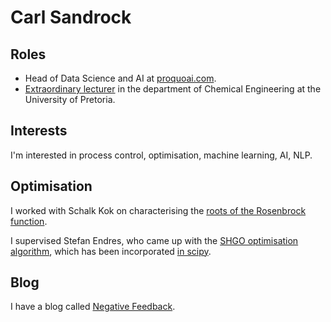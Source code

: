 # Carl Sandrock

## Roles

* Head of Data Science and AI at [proquoai.com](proquoai.com).
* [Extraordinary lecturer](www.up.ac.za/chemeng/csandrock) in the department of Chemical Engineering at the University of Pretoria.

## Interests

I'm interested in process control, optimisation, machine learning, AI, NLP.

## Optimisation
I worked with Schalk Kok on characterising the [roots of the Rosenbrock function](https://www.mitpressjournals.org/doi/abs/10.1162/evco.2009.17.3.437).

I supervised Stefan Endres, who came up with the [SHGO optimisation algorithm](https://shgo.readthedocs.io), which has been incorporated [in scipy](https://docs.scipy.org/doc/scipy/reference/generated/scipy.optimize.shgo.html).

## Blog

I have a blog called [Negative Feedback](negfeedback.blogspot.com).

<!--
**alchemyst/alchemyst** is a ✨ _special_ ✨ repository because its `README.md` (this file) appears on your GitHub profile.

Here are some ideas to get you started:

- 🔭 I’m currently working on ...
- 🌱 I’m currently learning ...
- 👯 I’m looking to collaborate on ...
- 🤔 I’m looking for help with ...
- 💬 Ask me about ...
- 📫 How to reach me: ...
- 😄 Pronouns: ...
- ⚡ Fun fact: ...
-->
